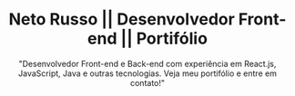 <h1 align='center'> Neto Russo || Desenvolvedor Front-end || Portifólio </h1>

<p align='center'>"Desenvolvedor Front-end e Back-end com experiência em React.js, JavaScript, Java e outras tecnologias. Veja meu portifólio e entre em contato!"</p>
